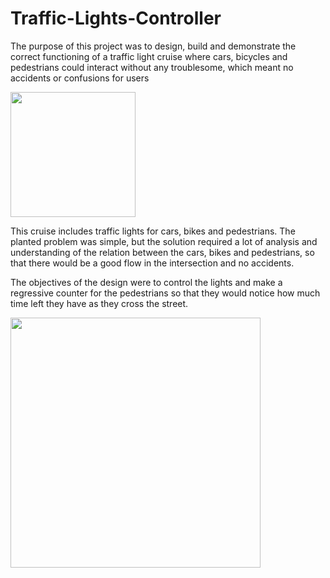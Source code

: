 # Traffic-Lights-Controller

The purpose of this project was to design, build and demonstrate the correct functioning of a traffic light cruise where cars, bicycles and pedestrians could interact without any troublesome, which meant no accidents or confusions for users

<!Image of finished project>
<img src="https://user-images.githubusercontent.com/93169706/204583413-05c93751-8418-4080-a862-bc4307ead1fb.jpg" width="200">

This cruise includes traffic lights for cars, bikes and pedestrians. The planted problem was simple, but the solution required a lot of analysis and understanding of the relation between the cars, bikes and pedestrians, so that there would be a good flow in the intersection and no accidents. 

The objectives of the design were to control the lights and make a regressive counter for the pedestrians so that they would notice how much time left they have as they cross the street.


<img src="https://user-images.githubusercontent.com/93169706/204668020-90990a87-0de0-427b-a74e-1db49d8dd8bf.mp4" width="400">

